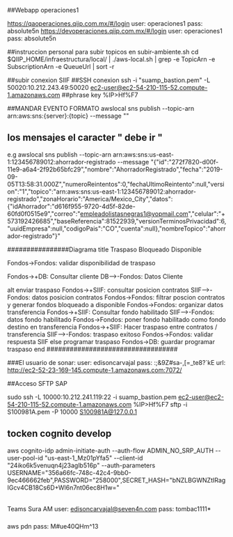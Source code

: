 ##Webapp operaciones1

https://qaoperaciones.qiip.com.mx/#/login
user: operaciones1
pass: absolute5n
https://devoperaciones.qiip.com.mx/#/login
user: operaciones1
pass: absolute5n


##instruccion personal para subir topicos en subir-ambiente.sh
cd $QIIP_HOME/infraestructura/local/ | ./aws-local.sh | grep -e TopicArn -e SubscriptionArn -e QueueUrl | sort -r


##subir conexion SIIF
##SSH conexion
ssh -i "suamp_bastion.pem" -L 50020:10.212.243.49:50020 ec2-user@ec2-54-210-115-52.compute-1.amazonaws.com
##phrase key
%IP>Hf%F7

##MANDAR EVENTO FORMATO
awslocal sns publish --topic-arn arn:aws:sns:{server}:{topic} --message ""
## los mensajes el caracter " debe ir \"
e.g
awslocal sns publish --topic-arn arn:aws:sns:us-east-1:123456789012:ahorrador-registrado --message "{\"id\":\"272f7820-d00f-11e9-a6a4-2f92b65bfc29\",\"nombre\":\"AhorradorRegistrado\",\"fecha\":\"2019-09-05T13:58:31.000Z\",\"numeroReintentos\":0,\"fechaUltimoReintento\":null,\"version\":\"1\",\"topico\":\"arn:aws:sns:us-east-1:123456789012:ahorrador-registrado\",\"zonaHorario\":\"America/Mexico_City\",\"datos\":{\"idAhorrador\":\"d616f955-9720-4d5f-82de-60fd0f0515e9\",\"correo\":\"empleadolistasnegras1@yopmail.com\",\"celular\":\"+573192426685\",\"baseReferencia\":81522939,\"versionTerminosPrivacidad\":6,\"uuidEmpresa\":null,\"codigoPais\":\"CO\",\"cuenta\":null},\"nombreTopico\":\"ahorrador-registrado\"}"


################Diagrama
title Traspaso Bloqueado Disponible


Fondos->Fondos: validar disponibilidad de traspaso

Fondos->+DB: Consultar cliente
DB-->-Fondos: Datos Cliente

alt enviar traspaso
    Fondos->+SIIF: consultar posicion contratos
    SIIF-->-Fondos: datos posicion contratos
    Fondos->Fondos: filtrar poscion contratos y generar fondos bloqueado a disponible
    Fondos->Fondos: organizar datos transferencia
    Fondos->+SIIF: Consultar fondo habilitado
    SIIF-->-Fondos: datos fondo habilitado
    Fondos->Fondos: poner fondo habilitado como fondo destino en transferencia
    Fondos->+SIIF: Hacer traspaso entre contratos / transferencia
    SIIF-->-Fondos: traspaso exitoso
    Fondos->Fondos: validar respuesta SIIF
else programar traspaso
    Fondos->DB: guardar programar traspaso
end
##################################

###El usuario de sonar:
user: edisoncarvajal
pass: :;&9Z#sa-,[=_te8?`kE
url: http://ec2-52-23-169-145.compute-1.amazonaws.com:7072/

##Acceso SFTP SAP

sudo ssh -L 10000:10.212.241.119:22 -i suamp_bastion.pem ec2-user@ec2-54-210-115-52.compute-1.amazonaws.com
%IP>Hf%F7
sftp -i S100981A.pem -P 10000 S100981A@127.0.0.1

## tocken cognito develop

aws  cognito-idp admin-initiate-auth --auth-flow ADMIN_NO_SRP_AUTH --user-pool-id "us-east-1_Mz01pYfa5" --client-id "24iko6k5venuqn4j23aglb516p" --auth-parameters USERNAME="356a66fc-748c-42c4-9bb0-9ec466662feb",PASSWORD="258000",SECRET_HASH="bNZLBGWNZtIRagIGcv4CB18Cs6D+Wl6n7nt06ec8H1w="

######
Teams Sura AM
user: edisoncarvajal@seven4n.com
pass: tombac1111*

###
aws pdn
pass: M#ue40QHm^13
